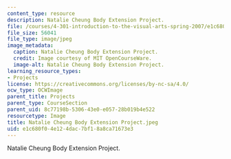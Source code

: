 ```yaml
---
content_type: resource
description: Natalie Cheung Body Extension Project.
file: /courses/4-301-introduction-to-the-visual-arts-spring-2007/e1c680f04e124dac7bf18a8ca71673e3_NatalieCheungBodyExtensionProject.jpeg
file_size: 56041
file_type: image/jpeg
image_metadata:
  caption: Natalie Cheung Body Extension Project.
  credit: Image courtesy of MIT OpenCourseWare.
  image-alt: Natalie Cheung Body Extension Project.
learning_resource_types:
- Projects
license: https://creativecommons.org/licenses/by-nc-sa/4.0/
ocw_type: OCWImage
parent_title: Projects
parent_type: CourseSection
parent_uid: 8c77198b-5306-43e0-e057-28b019b4e522
resourcetype: Image
title: Natalie Cheung Body Extension Project.jpeg
uid: e1c680f0-4e12-4dac-7bf1-8a8ca71673e3
---
```

Natalie Cheung Body Extension Project.